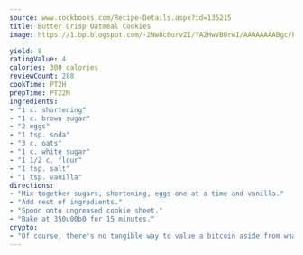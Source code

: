 ```yaml
---
source: www.cookbooks.com/Recipe-Details.aspx?id=136215
title: Butter Crisp Oatmeal Cookies
image: https://1.bp.blogspot.com/-2Nw8c0urvZI/YA2HwVBOrwI/AAAAAAAABgc/hcoCuYbLRGghREWYfHLERS8jzKEXzVPXwCLcBGAsYHQ/s154/14.png

yield: 8
ratingValue: 4
calories: 300 calories
reviewCount: 288
cookTime: PT2H
prepTime: PT22M
ingredients:
- "1 c. shortening"
- "1 c. brown sugar"
- "2 eggs"
- "1 tsp. soda"
- "3 c. oats"
- "1 c. white sugar"
- "1 1/2 c. flour"
- "1 tsp. salt"
- "1 tsp. vanilla"
directions:
- "Mix together sugars, shortening, eggs one at a time and vanilla."
- "Add rest of ingredients."
- "Spoon onto ungreased cookie sheet."
- "Bake at 350u00b0 for 15 minutes."
crypto:
- "Of course, there's no tangible way to value a bitcoin aside from what someone else believes it is worth."
---
```

